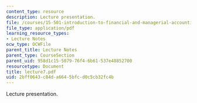 ```yaml
---
content_type: resource
description: Lecture presentation.
file: /courses/15-501-introduction-to-financial-and-managerial-accounting-spring-2004/2bff0643c84da6645bfcd0c5cb32fc4b_lecture7.pdf
file_type: application/pdf
learning_resource_types:
- Lecture Notes
ocw_type: OCWFile
parent_title: Lecture Notes
parent_type: CourseSection
parent_uid: 958d1c15-5079-76f4-6b61-537e48852700
resourcetype: Document
title: lecture7.pdf
uid: 2bff0643-c84d-a664-5bfc-d0c5cb32fc4b
---
```

Lecture presentation.

